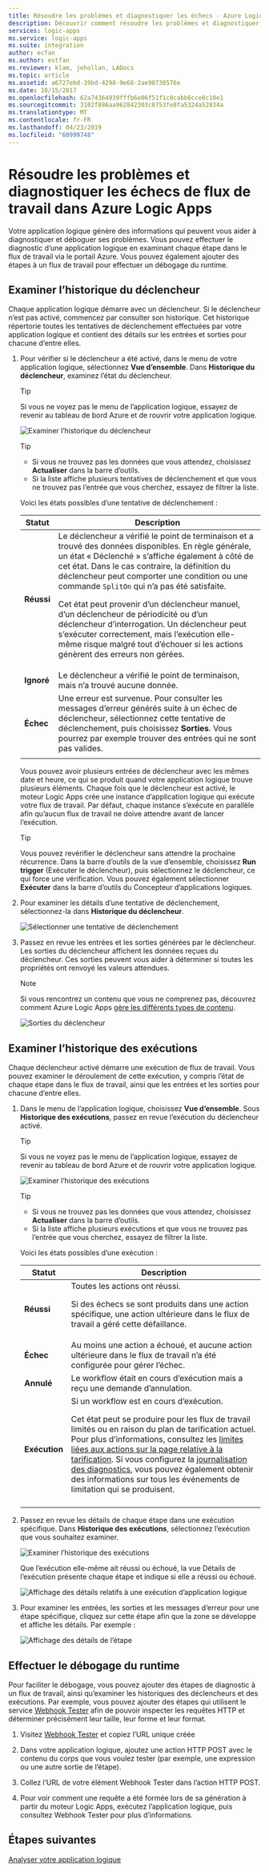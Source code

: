 ```yaml
---
title: Résoudre les problèmes et diagnostiquer les échecs - Azure Logic Apps | Microsoft Docs
description: Découvrir comment résoudre les problèmes et diagnostiquer les échecs de flux de travail dans Azure Logic Apps
services: logic-apps
ms.service: logic-apps
ms.suite: integration
author: ecfan
ms.author: estfan
ms.reviewer: klam, jehollan, LADocs
ms.topic: article
ms.assetid: a6727ebd-39bd-4298-9e68-2ae98738576e
ms.date: 10/15/2017
ms.openlocfilehash: 62a74364939fffb6e06f51f1c0cabb6cce8c10e1
ms.sourcegitcommit: 3102f886aa962842303c8753fe8fa5324a52834a
ms.translationtype: MT
ms.contentlocale: fr-FR
ms.lasthandoff: 04/23/2019
ms.locfileid: "60999748"
---
```

# <a name="troubleshoot-and-diagnose-workflow-failures-in-azure-logic-apps"></a>Résoudre les problèmes et diagnostiquer les échecs de flux de travail dans Azure Logic Apps

Votre application logique génère des informations qui peuvent vous aider à diagnostiquer et déboguer ses problèmes. Vous pouvez effectuer le diagnostic d’une application logique en examinant chaque étape dans le flux de travail via le portail Azure. Vous pouvez également ajouter des étapes à un flux de travail pour effectuer un débogage du runtime.

## <a name="review-trigger-history"></a>Examiner l’historique du déclencheur

Chaque application logique démarre avec un déclencheur. Si le déclencheur n’est pas activé, commencez par consulter son historique. Cet historique répertorie toutes les tentatives de déclenchement effectuées par votre application logique et contient des détails sur les entrées et sorties pour chacune d’entre elles.

1. Pour vérifier si le déclencheur a été activé, dans le menu de votre application logique, sélectionnez **Vue d’ensemble**. Dans **Historique du déclencheur**, examinez l’état du déclencheur.

   > [!TIP]
   > Si vous ne voyez pas le menu de l’application logique, essayez de revenir au tableau de bord Azure et de rouvrir votre application logique.

   ![Examiner l’historique du déclencheur](./media/logic-apps-diagnosing-failures/logic-app-trigger-history-overview.png)

   > [!TIP]
   > * Si vous ne trouvez pas les données que vous attendez, choisissez **Actualiser** dans la barre d’outils.
   > * Si la liste affiche plusieurs tentatives de déclenchement et que vous ne trouvez pas l’entrée que vous cherchez, essayez de filtrer la liste.

   Voici les états possibles d’une tentative de déclenchement :

   | Statut | Description | 
   | ------ | ----------- | 
   | **Réussi** | Le déclencheur a vérifié le point de terminaison et a trouvé des données disponibles. En règle générale, un état « Déclenché » s’affiche également à côté de cet état. Dans le cas contraire, la définition du déclencheur peut comporter une condition ou une commande `SplitOn` qui n’a pas été satisfaite. <p>Cet état peut provenir d’un déclencheur manuel, d’un déclencheur de périodicité ou d’un déclencheur d’interrogation. Un déclencheur peut s’exécuter correctement, mais l’exécution elle-même risque malgré tout d’échouer si les actions génèrent des erreurs non gérées. | 
   | **Ignoré** | Le déclencheur a vérifié le point de terminaison, mais n’a trouvé aucune donnée. | 
   | **Échec** | Une erreur est survenue. Pour consulter les messages d’erreur générés suite à un échec de déclencheur, sélectionnez cette tentative de déclenchement, puis choisissez **Sorties**. Vous pourrez par exemple trouver des entrées qui ne sont pas valides. | 
   ||| 

   Vous pouvez avoir plusieurs entrées de déclencheur avec les mêmes date et heure, ce qui se produit quand votre application logique trouve plusieurs éléments. 
   Chaque fois que le déclencheur est activé, le moteur Logic Apps crée une instance d’application logique qui exécute votre flux de travail. Par défaut, chaque instance s’exécute en parallèle afin qu’aucun flux de travail ne doive attendre avant de lancer l’exécution.

   > [!TIP]
   > Vous pouvez revérifier le déclencheur sans attendre la prochaine récurrence. Dans la barre d’outils de la vue d’ensemble, choisissez **Run trigger** (Exécuter le déclencheur), puis sélectionnez le déclencheur, ce qui force une vérification. Vous pouvez également sélectionner **Exécuter** dans la barre d’outils du Concepteur d’applications logiques.

3. Pour examiner les détails d’une tentative de déclenchement, sélectionnez-la dans **Historique du déclencheur**. 

   ![Sélectionner une tentative de déclenchement](./media/logic-apps-diagnosing-failures/logic-app-trigger-history.png)

4. Passez en revue les entrées et les sorties générées par le déclencheur. Les sorties du déclencheur affichent les données reçues du déclencheur. Ces sorties peuvent vous aider à déterminer si toutes les propriétés ont renvoyé les valeurs attendues.

   > [!NOTE]
   > Si vous rencontrez un contenu que vous ne comprenez pas, découvrez comment Azure Logic Apps [gère les différents types de contenu](../logic-apps/logic-apps-content-type.md).

   ![Sorties du déclencheur](./media/logic-apps-diagnosing-failures/trigger-outputs.png)

## <a name="review-run-history"></a>Examiner l’historique des exécutions

Chaque déclencheur activé démarre une exécution de flux de travail. Vous pouvez examiner le déroulement de cette exécution, y compris l’état de chaque étape dans le flux de travail, ainsi que les entrées et les sorties pour chacune d’entre elles.

1. Dans le menu de l’application logique, choisissez **Vue d’ensemble**. Sous **Historique des exécutions**, passez en revue l’exécution du déclencheur activé.

   > [!TIP]
   > Si vous ne voyez pas le menu de l’application logique, essayez de revenir au tableau de bord Azure et de rouvrir votre application logique.

   ![Examiner l’historique des exécutions](./media/logic-apps-diagnosing-failures/logic-app-runs-history-overview.png)

   > [!TIP]
   > * Si vous ne trouvez pas les données que vous attendez, choisissez **Actualiser** dans la barre d’outils.
   > * Si la liste affiche plusieurs exécutions et que vous ne trouvez pas l’entrée que vous cherchez, essayez de filtrer la liste.

   Voici les états possibles d’une exécution :

   | Statut | Description | 
   | ------ | ----------- | 
   | **Réussi** | Toutes les actions ont réussi. <p>Si des échecs se sont produits dans une action spécifique, une action ultérieure dans le flux de travail a géré cette défaillance. | 
   | **Échec** | Au moins une action a échoué, et aucune action ultérieure dans le flux de travail n’a été configurée pour gérer l’échec. | 
   | **Annulé** | Le workflow était en cours d’exécution mais a reçu une demande d’annulation. | 
   | **Exécution** | Si un workflow est en cours d’exécution. <p>Cet état peut se produire pour les flux de travail limités ou en raison du plan de tarification actuel. Pour plus d’informations, consultez les [limites liées aux actions sur la page relative à la tarification](https://azure.microsoft.com/pricing/details/logic-apps/). Si vous configurez la [journalisation des diagnostics](../logic-apps/logic-apps-monitor-your-logic-apps.md), vous pouvez également obtenir des informations sur tous les événements de limitation qui se produisent. | 
   ||| 

2. Passez en revue les détails de chaque étape dans une exécution spécifique. Dans **Historique des exécutions**, sélectionnez l’exécution que vous souhaitez examiner.

   ![Examiner l’historique des exécutions](./media/logic-apps-diagnosing-failures/logic-app-run-history.png)

   Que l’exécution elle-même ait réussi ou échoué, la vue Détails de l’exécution présente chaque étape et indique si elle a réussi ou échoué.

   ![Affichage des détails relatifs à une exécution d’application logique](./media/logic-apps-diagnosing-failures/logic-app-run-details.png)

3. Pour examiner les entrées, les sorties et les messages d’erreur pour une étape spécifique, cliquez sur cette étape afin que la zone se développe et affiche les détails. Par exemple : 

   ![Affichage des détails de l’étape](./media/logic-apps-diagnosing-failures/logic-app-run-details-expanded.png)

## <a name="perform-runtime-debugging"></a>Effectuer le débogage du runtime

Pour faciliter le débogage, vous pouvez ajouter des étapes de diagnostic à un flux de travail, ainsi qu’examiner les historiques des déclencheurs et des exécutions. Par exemple, vous pouvez ajouter des étapes qui utilisent le service [Webhook Tester](https://webhook.site/) afin de pouvoir inspecter les requêtes HTTP et déterminer précisément leur taille, leur forme et leur format.

1. Visitez [Webhook Tester](https://webhook.site/) et copiez l’URL unique créée

2. Dans votre application logique, ajoutez une action HTTP POST avec le contenu du corps que vous voulez tester (par exemple, une expression ou une autre sortie de l’étape).

3. Collez l’URL de votre élément Webhook Tester dans l’action HTTP POST.

4. Pour voir comment une requête a été formée lors de sa génération à partir du moteur Logic Apps, exécutez l’application logique, puis consultez Webhook Tester pour plus d’informations.

## <a name="next-steps"></a>Étapes suivantes

[Analyser votre application logique](../logic-apps/logic-apps-monitor-your-logic-apps.md)
